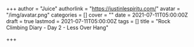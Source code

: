 +++
author = "Juice"
authorlink = "https://justinlespiritu.com/"
avatar = "/img/avatar.png"
categories = []
cover = ""
date = 2021-07-11T05:00:00Z
draft = true
lastmod = 2021-07-11T05:00:00Z
tags = []
title = "Rock Climbing Diary - Day 2 - Less Over Hang"

+++
